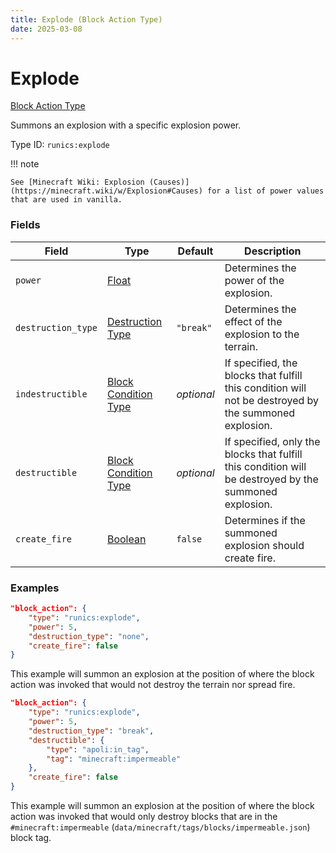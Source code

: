 ```yaml
---
title: Explode (Block Action Type)
date: 2025-03-08
---
```


# Explode

[Block Action Type](../block_action_types.md)

Summons an explosion with a specific explosion power.

Type ID: `runics:explode`

!!! note

    See [Minecraft Wiki: Explosion (Causes)](https://minecraft.wiki/w/Explosion#Causes) for a list of power values that are used in vanilla.


### Fields

| Field              | Type                                                  | Default    | Description                                                                                            |
| ------------------ | ----------------------------------------------------- | ---------- | ------------------------------------------------------------------------------------------------------ |
| `power`            | [Float](../data_types/float.md)                       |            | Determines the power of the explosion.                                                                 |
| `destruction_type` | [Destruction Type](../data_types/destruction_type.md) | `"break"`  | Determines the effect of the explosion to the terrain.                                                 |
| `indestructible`   | [Block Condition Type](../block_condition_types.md)   | _optional_ | If specified, the blocks that fulfill this condition will not be destroyed by the summoned explosion.  |
| `destructible`     | [Block Condition Type](../block_condition_types.md)   | _optional_ | If specified, only the blocks that fulfill this condition will be destroyed by the summoned explosion. |
| `create_fire`      | [Boolean](../data_types/boolean.md)                   | `false`    | Determines if the summoned explosion should create fire.                                               |


### Examples

```json
"block_action": {
    "type": "runics:explode",
    "power": 5,
    "destruction_type": "none",
    "create_fire": false
}
```

This example will summon an explosion at the position of where the block action was invoked that would not destroy the terrain nor spread fire.
<br>


```json
"block_action": {
    "type": "runics:explode",
    "power": 5,
    "destruction_type": "break",
    "destructible": {
        "type": "apoli:in_tag",
        "tag": "minecraft:impermeable"
    },
    "create_fire": false
}
```

This example will summon an explosion at the position of where the block action was invoked that would only destroy blocks that are in the `#minecraft:impermeable` (`data/minecraft/tags/blocks/impermeable.json`) block tag.
